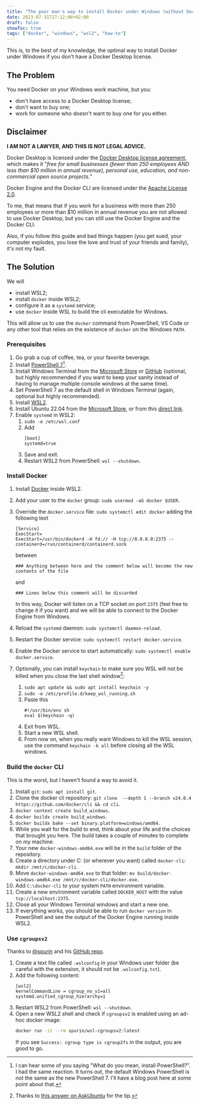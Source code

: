 ```yaml
---
title: "The poor man's way to install Docker under Windows (without Docker Desktop)"
date: 2023-07-31T17:12:08+02:00
draft: false
showToc: true
tags: ["docker", "windows", "wsl2", "how-to"]
---
```


This is, to the best of my knowledge, the optimal way to install Docker under Windows if you don't have a Docker Desktop license.
<!--more-->
## The Problem
You need Docker on your Windows work machine, but you:
* don't have access to a Docker Desktop license;
* don't want to buy one;
* work for someone who doesn't want to buy one for you either.

## Disclaimer

**I AM NOT A LAWYER, AND THIS IS NOT LEGAL ADVICE.**

Docker Desktop is licensed under the [Docker Desktop license agreement](https://docs.docker.com/subscription/desktop-license/), which makes it "*free for small businesses (fewer than 250 employees AND less than $10 million in annual revenue), personal use, education, and non-commercial open source projects.*"

Docker Engine and the Docker CLI are licensed under the [Apache License 2.0](https://github.com/docker/cli/blob/master/LICENSE).

To me, that means that if you work for a business with more than 250 employees or more than $10 million in annual revenue you are not allowed to use Docker Desktop, but you can still use the Docker Engine and the Docker CLI.

Also, if you follow this guide and bad things happen (you get sued, your computer explodes, you lose the love and trust of your friends and family), it's not my fault.

## The Solution

We will
* install WSL2;
* install `docker` inside WSL2;
* configure it as a `systemd` service;
* use `docker` inside WSL to build the cli executable for Windows.

This will allow us to use the `docker` command from PowerShell, VS Code or any other tool that relies on the existence of `docker` on the Windows `PATH`.

### Prerequisites

1. Go grab a cup of coffee, tea, or your favorite beverage.
2. Install [PowerShell 7](https://learn.microsoft.com/en-us/powershell/scripting/install/installing-powershell-on-windows)[^1].
3. Install Windows Terminal from the [Microsoft Store](https://apps.microsoft.com/store/detail/windows-terminal/9N0DX20HK701) or [GitHub](https://github.com/microsoft/terminal/releases/latest) (optional, but highly recommended if you want to keep your sanity instead of having to manage multiple console windows at the same time).
4. Set PowerShell 7 as the default shell in Windows Terminal (again, optional but highly recommended).
5. Install [WSL2](https://learn.microsoft.com/en-us/windows/wsl/).
6. Install Ubuntu 22.04 from the [Microsoft Store](https://www.microsoft.com/en-us/p/ubuntu-2004-lts/9n6svws3rx71?rtc=1&activetab=pivot:overviewtab), or from this [direct link](https://wslstorestorage.blob.core.windows.net/wslblob/Ubuntu2204-221101.AppxBundle).
7. Enable `systemd` in WSL2:
    1. `sudo -e /etc/wsl.conf`
    2. Add
        ```
        [boot]
        systemd=true
        ```
    3. Save and exit.
    4. Restart WSL2 from PowerShell: `wsl --shutdown`.

### Install Docker
1. Install [Docker](https://docs.docker.com/engine/install/ubuntu/#install-using-the-repository) inside WSL2.
2. Add your user to the `docker` group: `sudo usermod -aG docker $USER`.
3. Override the `docker.service` file: `sudo systemctl edit docker` adding the following text

    ```
    [Service]
    ExecStart=
    ExecStart=/usr/bin/dockerd -H fd:// -H tcp://0.0.0.0:2375 --containerd=/run/containerd/containerd.sock
    ```
   between

    `### Anything between here and the comment below will become the new contents of the file`

   and

   `### Lines below this comment will be discarded`


    In this way, Docker will listen on a TCP socket on port `2375` (feel free to change it if you want) and we will be able to connect to the Docker Engine from Windows.
6. Reload the `systemd` daemon: `sudo systemctl daemon-reload`.
7. Restart the Docker service: `sudo systemctl restart docker.service`.
8. Enable the Docker service to start automatically: `sudo systemctl enable docker.service`.
9. Optionally, you can install `keychain` to make sure you WSL will not be killed when you close the last shell window[^2]:
    1. `sudo apt update && sudo apt install keychain -y`
    2. `sudo -e /etc/profile.d/keep_wsl_running.sh`
    3. Paste this
        ```
        #!/usr/bin/env sh
        eval $(keychain -q)
        ```
    4. Exit from WSL.
    5. Start a new WSL shell.
    6. From now on, when you really want Windows to kill the WSL session, use the command `keychain -k all` before closing all the WSL windows.

### Build the `docker` CLI

This is the worst, but I haven't found a way to avoid it.

1. Install `git`: `sudo apt install git`.
2. Clone the docker cli repository: `git clone  --depth 1 --branch v24.0.4  https://github.com/docker/cli && cd cli`.
3. `docker context create build_windows`.
4. `docker buildx create build_windows`.
5. `docker buildx bake --set binary.platform=windows/amd64`.
6. While you wait for the build to end, think about your life and the choices that brought you here. The build takes a couple of minutes to complete on my machine.
7. Your new `docker-windows-amd64.exe` will be in the `build` folder of the repository.
8. Create a directory under C: (or wherever you want) called `docker-cli`: `mkdir /mnt/c/docker-cli`.
9. Move `docker-windows-amd64.exe` to that folder: `mv build/docker-windows-amd64.exe /mnt/c/docker-cli/docker.exe`.
10. Add `C:\docker-cli` to your system `PATH` environment variable.
11. Create a new environment variable called `DOCKER_HOST` with the value `tcp://localhost:2375`.
12. Close all your Windows Terminal windows and start a new one.
12. If everything works, you should be able to run `docker version` in PowerShell and see the output of the Docker Engine running inside WSL2.


### Use `cgroupsv2`

Thanks to [@spurin](https://github.com/spurin) and his [GitHub repo](https://github.com/spurin/wsl-cgroupsv2).

1. Create a text file called `.wslconfig` in your Windows user folder (be careful with the extension, it should not be `.wslconfig.txt`).
2. Add the following content:
    ```
    [wsl2]
    kernelCommandLine = cgroup_no_v1=all systemd.unified_cgroup_hierarchy=1
    ```
3. Restart WSL2 from PowerShell: `wsl --shutdown`.
4. Open a new WSL2 shell and check if `cgroupsv2` is enabled using an ad-hoc docker image:
    ```bash
    docker run -it --rm spurin/wsl-cgroupsv2:latest
    ```
    If you see `Success: cgroup type is cgroup2fs` in the output, you are good to go.

[^1]: I can hear some of you saying "What do you mean, install PowerShell?". I had the same reaction. It turns out, the default Windows PowerShell is not the same as the new PowerShell 7. I'll have a blog post here at some point about that.

[^2]: Thanks to [this answer on AskUbuntu](https://askubuntu.com/a/1436045/790111) for the tip.
